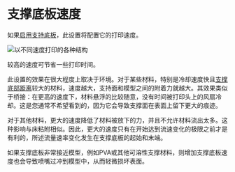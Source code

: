 支撑底板速度
====
如果[启用支持底板](../support/support_interface_enable.md)，此设置将配置它的打印速度。

![以不同速度打印的各种结构](../images/speed_difference.png)

较高的速度可节省一些打印时间。

此设置的效果在很大程度上取决于环境。对于某些材料，特别是冷却速度快且[支撑底部距离](../support/support_bottom_distance.md)较大的材料，速度越大，支持面和模型之间的附着力就越大。其效果类似于桥接：在更高的速度下，材料悬浮的比较随意，没有时间被打印头上的风扇冷却。这是您通常不希望看到的，因为它会导致支撑面在表面上留下更大的痕迹。

对于其他材料，更大的速度降低了材料被放下的力，并且不允许材料流出太多。这种影响与床粘附相似。因此，更大的速度只有在开始达到流速变化的极限之前才是有利的，所述流量速率变化发生在支撑底板的起始和末端。

如果支撑底板非常接近模型，例如PVA或其他可溶性支撑材料，则增加支撑底板速度也会导致喷嘴过冲到模型中，从而轻微损坏表面。
